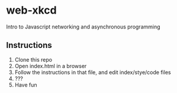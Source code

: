 # web-xkcd

Intro to Javascript networking and asynchronous programming

## Instructions

1. Clone this repo
2. Open index.html in a browser
3. Follow the instructions in that file, and edit index/stye/code files
4. ???
5. Have fun
